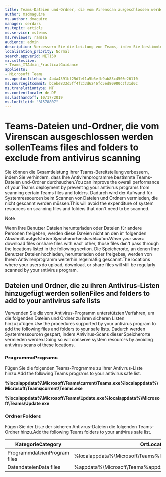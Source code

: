 ```yaml
---
title: Teams-Dateien und-Ordner, die vom Virenscan ausgeschlossen werden sollen
author: msdmaguire
ms.author: dmaguire
manager: serdars
ms.topic: article
ms.service: msteams
ms.reviewer: ramesa
audience: admin
description: Verbessern Sie die Leistung von Teams, indem Sie bestimmte Dateien und Ordner aus dem normalen Virenscan ausschließen.
localization_priority: Normal
search.appverid: MET150
ms.collection:
- Teams_ITAdmin_PracticalGuidance
appliesto:
- Microsoft Teams
ms.openlocfilehash: 4b4a4591bf25d7ef1a5b6efb9ab83c4508e26110
ms.sourcegitcommit: bcebe833d5ff4fcd3d6246fc5ed80980c6f31d0c
ms.translationtype: MT
ms.contentlocale: de-DE
ms.lasthandoff: 10/17/2019
ms.locfileid: "37578807"
---
```

<a name="teams-files-and-folders-to-exclude-from-antivirus-scanning"></a><span data-ttu-id="719d6-103">Teams-Dateien und-Ordner, die vom Virenscan ausgeschlossen werden sollen</span><span class="sxs-lookup"><span data-stu-id="719d6-103">Teams files and folders to exclude from antivirus scanning</span></span>
=================================

<span data-ttu-id="719d6-104">Sie können die Gesamtleistung Ihrer Teams-Bereitstellung verbessern, indem Sie verhindern, dass Ihre Antivirenprogramme bestimmte Teams-Dateien und-Ordner durchsuchen.</span><span class="sxs-lookup"><span data-stu-id="719d6-104">You can improve the overall performance of your Teams deployment by preventing your antivirus programs from scanning certain Teams files and folders.</span></span> <span data-ttu-id="719d6-105">Dadurch wird der Aufwand für Systemressourcen beim Scannen von Dateien und Ordnern vermieden, die nicht gescannt werden müssen.</span><span class="sxs-lookup"><span data-stu-id="719d6-105">This will avoid the expenditure of system resources on scanning files and folders that don't need to be scanned.</span></span>

> [!NOTE]
> <span data-ttu-id="719d6-106">Wenn Ihre Benutzer Dateien herunterladen oder Dateien für andere Personen freigeben, werden diese Dateien nicht an den im folgenden Abschnitt aufgeführten Speicherorten durchlaufen.</span><span class="sxs-lookup"><span data-stu-id="719d6-106">When your users download files or share files with each other, those files don't pass through the locations listed in the following section.</span></span> <span data-ttu-id="719d6-107">Die Speicherorte, an denen Ihre Benutzer Dateien hochladen, herunterladen oder freigeben, werden von Ihrem Antivirenprogramm weiterhin regelmäßig gescannt.</span><span class="sxs-lookup"><span data-stu-id="719d6-107">The locations where your users do upload, download, or share files will still be regularly scanned by your antivirus program.</span></span>

## <a name="files-and-folders-to-add-to-your-antivirus-safe-lists"></a><span data-ttu-id="719d6-108">Dateien und Ordner, die zu ihren Antivirus-Listen hinzugefügt werden sollen</span><span class="sxs-lookup"><span data-stu-id="719d6-108">Files and folders to add to your antivirus safe lists</span></span>

<span data-ttu-id="719d6-109">Verwenden Sie die vom Antivirus-Programm unterstützten Verfahren, um die folgenden Dateien und Ordner zu ihren sicheren Listen hinzuzufügen.</span><span class="sxs-lookup"><span data-stu-id="719d6-109">Use the procedures supported by your antivirus program to add the following files and folders to your safe lists.</span></span> <span data-ttu-id="719d6-110">Dadurch werden Systemressourcen gespart, indem Antivirus-Scans dieser Speicherorte vermieden werden.</span><span class="sxs-lookup"><span data-stu-id="719d6-110">Doing so will conserve system resources by avoiding antivirus scans of these locations.</span></span>

### <a name="programs"></a><span data-ttu-id="719d6-111">Programme</span><span class="sxs-lookup"><span data-stu-id="719d6-111">Programs</span></span>

<span data-ttu-id="719d6-112">Fügen Sie die folgenden Teams-Programme zu Ihrer Antivirus-Liste hinzu.</span><span class="sxs-lookup"><span data-stu-id="719d6-112">Add the following Teams programs to your antivirus safe list.</span></span>

<span data-ttu-id="719d6-113">**%localappdata%\Microsoft\Teams\current\Teams.exe**</span><span class="sxs-lookup"><span data-stu-id="719d6-113">**%localappdata%\Microsoft\Teams\current\Teams.exe**</span></span>

<span data-ttu-id="719d6-114">**%localappdata%\Microsoft\Teams\Update.exe**</span><span class="sxs-lookup"><span data-stu-id="719d6-114">**%localappdata%\Microsoft\Teams\Update.exe**</span></span>

### <a name="folders"></a><span data-ttu-id="719d6-115">Ordner</span><span class="sxs-lookup"><span data-stu-id="719d6-115">Folders</span></span>

<span data-ttu-id="719d6-116">Fügen Sie der Liste der sicheren Antivirus-Dateien die folgenden Teams-Ordner hinzu.</span><span class="sxs-lookup"><span data-stu-id="719d6-116">Add the following Teams folders to your antivirus safe list.</span></span>

|<span data-ttu-id="719d6-117">Kategorie</span><span class="sxs-lookup"><span data-stu-id="719d6-117">Category</span></span>  |<span data-ttu-id="719d6-118">Ort</span><span class="sxs-lookup"><span data-stu-id="719d6-118">Location</span></span>  |
|---------|---------|
|<span data-ttu-id="719d6-119">Programmdateien</span><span class="sxs-lookup"><span data-stu-id="719d6-119">Program files</span></span>  |<span data-ttu-id="719d6-120">%localappdata%\Microsoft\Teams</span><span class="sxs-lookup"><span data-stu-id="719d6-120">%localappdata%\Microsoft\Teams</span></span>|
|<span data-ttu-id="719d6-121">Datendateien</span><span class="sxs-lookup"><span data-stu-id="719d6-121">Data files</span></span>     |<span data-ttu-id="719d6-122">%appdata%\Microsoft\Teams</span><span class="sxs-lookup"><span data-stu-id="719d6-122">%appdata%\Microsoft\Teams</span></span>\|
